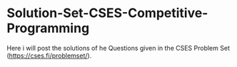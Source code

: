 # Solution-Set-CSES-Competitive-Programming
Here i will post the solutions of he Questions given in the CSES Problem Set (https://cses.fi/problemset/).

